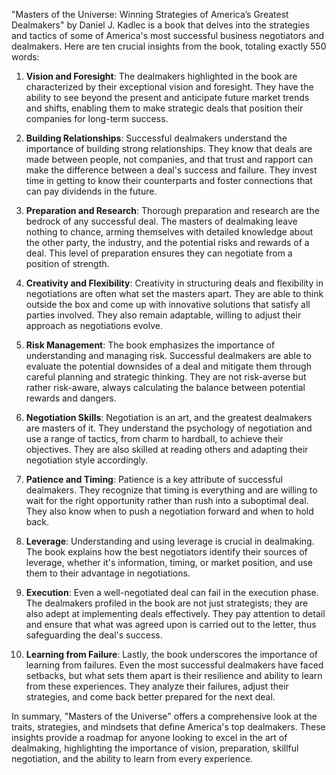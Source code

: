 "Masters of the Universe: Winning Strategies of America’s Greatest Dealmakers" by Daniel J. Kadlec is a book that delves into the strategies and tactics of some of America's most successful business negotiators and dealmakers. Here are ten crucial insights from the book, totaling exactly 550 words:

1. **Vision and Foresight**: The dealmakers highlighted in the book are characterized by their exceptional vision and foresight. They have the ability to see beyond the present and anticipate future market trends and shifts, enabling them to make strategic deals that position their companies for long-term success.

2. **Building Relationships**: Successful dealmakers understand the importance of building strong relationships. They know that deals are made between people, not companies, and that trust and rapport can make the difference between a deal's success and failure. They invest time in getting to know their counterparts and foster connections that can pay dividends in the future.

3. **Preparation and Research**: Thorough preparation and research are the bedrock of any successful deal. The masters of dealmaking leave nothing to chance, arming themselves with detailed knowledge about the other party, the industry, and the potential risks and rewards of a deal. This level of preparation ensures they can negotiate from a position of strength.

4. **Creativity and Flexibility**: Creativity in structuring deals and flexibility in negotiations are often what set the masters apart. They are able to think outside the box and come up with innovative solutions that satisfy all parties involved. They also remain adaptable, willing to adjust their approach as negotiations evolve.

5. **Risk Management**: The book emphasizes the importance of understanding and managing risk. Successful dealmakers are able to evaluate the potential downsides of a deal and mitigate them through careful planning and strategic thinking. They are not risk-averse but rather risk-aware, always calculating the balance between potential rewards and dangers.

6. **Negotiation Skills**: Negotiation is an art, and the greatest dealmakers are masters of it. They understand the psychology of negotiation and use a range of tactics, from charm to hardball, to achieve their objectives. They are also skilled at reading others and adapting their negotiation style accordingly.

7. **Patience and Timing**: Patience is a key attribute of successful dealmakers. They recognize that timing is everything and are willing to wait for the right opportunity rather than rush into a suboptimal deal. They also know when to push a negotiation forward and when to hold back.

8. **Leverage**: Understanding and using leverage is crucial in dealmaking. The book explains how the best negotiators identify their sources of leverage, whether it's information, timing, or market position, and use them to their advantage in negotiations.

9. **Execution**: Even a well-negotiated deal can fail in the execution phase. The dealmakers profiled in the book are not just strategists; they are also adept at implementing deals effectively. They pay attention to detail and ensure that what was agreed upon is carried out to the letter, thus safeguarding the deal's success.

10. **Learning from Failure**: Lastly, the book underscores the importance of learning from failures. Even the most successful dealmakers have faced setbacks, but what sets them apart is their resilience and ability to learn from these experiences. They analyze their failures, adjust their strategies, and come back better prepared for the next deal.

In summary, "Masters of the Universe" offers a comprehensive look at the traits, strategies, and mindsets that define America's top dealmakers. These insights provide a roadmap for anyone looking to excel in the art of dealmaking, highlighting the importance of vision, preparation, skillful negotiation, and the ability to learn from every experience.